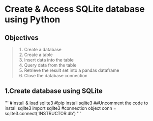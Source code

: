 # Create & Access SQLite database using Python
## Objectives
>1. Create a database  
>2. Create a table  
>3. Insert data into the table  
>4. Query data from the table  
>5. Retrieve the result set into a pandas dataframe  
>6. Close the database connection  

## 1.Create database using SQLite
'''
#Install & load sqlite3
#!pip install sqlite3  ##Uncomment the code to install sqlite3
import sqlite3
#connection object
conn = sqlite3.connect('INSTRUCTOR.db')
'''
